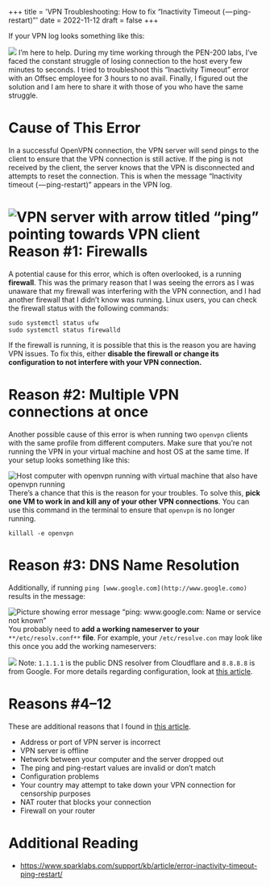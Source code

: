 +++
title = 'VPN Troubleshooting: How to fix “Inactivity Timeout ( — ping-restart)”'
date = 2022-11-12
draft = false
+++

If your VPN log looks something like this:

![](https://cdn-images-1.medium.com/max/800/1*1SN24_SvT2cN2X0GeX-DUA.png)
I’m here to help. During my time working through the PEN-200 labs, I’ve faced the constant struggle of losing connection to the host every few minutes to seconds. I tried to troubleshoot this “Inactivity Timeout” error with an Offsec employee for 3 hours to no avail. Finally, I figured out the solution and I am here to share it with those of you who have the same struggle.

Cause of This Error
===================

In a successful OpenVPN connection, the VPN server will send pings to the client to ensure that the VPN connection is still active. If the ping is not received by the client, the server knows that the VPN is disconnected and attempts to reset the connection. This is when the message “Inactivity timeout ( — ping-restart)” appears in the VPN log.

![VPN server with arrow titled “ping” pointing towards VPN client](https://cdn-images-1.medium.com/max/800/1*GCaxAU5pr5MvU-aF5ujO7w.png)
Reason #1: Firewalls
====================

A potential cause for this error, which is often overlooked, is a running **firewall**. This was the primary reason that I was seeing the errors as I was unaware that my firewall was interfering with the VPN connection, and I had another firewall that I didn’t know was running. Linux users, you can check the firewall status with the following commands:


```
sudo systemctl status ufw  
sudo systemctl status firewalld
```
If the firewall is running, it is possible that this is the reason you are having VPN issues. To fix this, either **disable the firewall or change its configuration to not interfere with your VPN connection.**

Reason #2: Multiple VPN connections at once
===========================================

Another possible cause of this error is when running two `openvpn` clients with the same profile from different computers. Make sure that you’re not running the VPN in your virtual machine and host OS at the same time. If your setup looks something like this:

![Host computer with openvpn running with virtual machine that also have openvpn running](https://cdn-images-1.medium.com/max/800/1*c25ACGc0dibyMqgCdBy9Xw.png)
There’s a chance that this is the reason for your troubles. To solve this, **pick one VM to work in and kill any of your other VPN connections**. You can use this command in the terminal to ensure that `openvpn` is no longer running.


```
killall -e openvpn
```
Reason #3: DNS Name Resolution
==============================

Additionally, if running `ping [www.google.com](http://www.google.como)` results in the message:

![Picture showing error message “ping: www.google.com: Name or service not known”](https://cdn-images-1.medium.com/max/800/1*fGnBltujryQ_p2CLOjUAiw.png)
You probably need to **add a working nameserver to your** `**/etc/resolv.conf**` **file**. For example, your `/etc/resolve.con` may look like this once you add the working nameservers:

![](https://cdn-images-1.medium.com/max/800/1*QygUgBksC3lNe-XBgKPG9A.png)
Note: `1.1.1.1` is the public DNS resolver from Cloudflare and `8.8.8.8` is from Google. For more details regarding configuration, look at [this article](https://www.shellhacks.com/setup-dns-resolution-resolvconf-example/).

Reasons #4–12
=============

These are additional reasons that I found in [this article](https://www.sparklabs.com/support/kb/article/error-inactivity-timeout-ping-restart/).

* Address or port of VPN server is incorrect
* VPN server is offline
* Network between your computer and the server dropped out
* The ping and ping-restart values are invalid or don’t match
* Configuration problems
* Your country may attempt to take down your VPN connection for censorship purposes
* NAT router that blocks your connection
* Firewall on your router

Additional Reading
==================

* <https://www.sparklabs.com/support/kb/article/error-inactivity-timeout-ping-restart/>